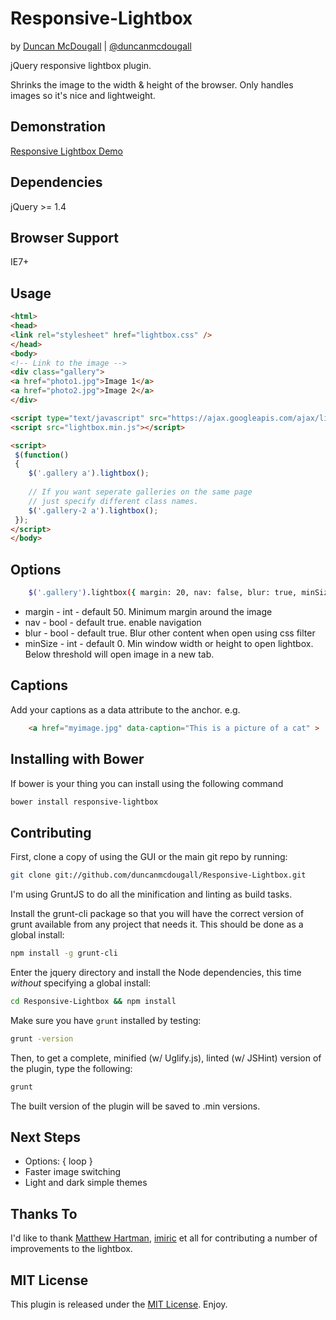 Responsive-Lightbox
===================
by [Duncan McDougall](https://www.belter.io) | [@duncanmcdougall](http://www.twitter.com/duncanmcdougall)

jQuery responsive lightbox plugin.

Shrinks the image to the width & height of the browser. Only handles images so it's nice and lightweight. 

Demonstration
-------------
[Responsive Lightbox Demo](http://www.duncanmcdougall.co.uk/projects/responsive-lightbox.html)

Dependencies
-------------
jQuery >= 1.4

Browser Support
-------------
IE7+


Usage
------

```html
<html>
<head>
<link rel="stylesheet" href="lightbox.css" />
</head>
<body>
<!-- Link to the image -->
<div class="gallery">
<a href="photo1.jpg">Image 1</a>
<a href="photo2.jpg">Image 2</a>
</div>

<script type="text/javascript" src="https://ajax.googleapis.com/ajax/libs/jquery/1.7.2/jquery.min.js"></script>
<script src="lightbox.min.js"></script>

<script>
 $(function()
 {
    $('.gallery a').lightbox(); 
	
	// If you want seperate galleries on the same page
	// just specify different class names. 
	$('.gallery-2 a').lightbox();
 });
</script>
</body>

```

Options
------

```bash
    $('.gallery').lightbox({ margin: 20, nav: false, blur: true, minSize: 480 });
```

* margin - int - default 50. Minimum margin around the image
* nav - bool - default true. enable navigation
* blur - bool - default true. Blur other content when open using css filter
* minSize - int - default 0. Min window width or height to open lightbox. Below threshold will open image in a new tab.

Captions
------

Add your captions as a data attribute to the anchor. e.g.

```html
    <a href="myimage.jpg" data-caption="This is a picture of a cat" >
```

Installing with Bower
------

If bower is your thing you can install using the following command

```bash
bower install responsive-lightbox
```

Contributing
------

First, clone a copy of using the GUI or the main git repo by running:

```bash
git clone git://github.com/duncanmcdougall/Responsive-Lightbox.git
```

I'm using GruntJS to do all the minification and linting as build tasks.

Install the grunt-cli package so that you will have the correct version of grunt available from any project that needs it. This should be done as a global install:

```bash
npm install -g grunt-cli
```

Enter the jquery directory and install the Node dependencies, this time *without* specifying a global install:

```bash
cd Responsive-Lightbox && npm install
```

Make sure you have `grunt` installed by testing:

```bash
grunt -version
```

Then, to get a complete, minified (w/ Uglify.js), linted (w/ JSHint) version of the plugin, type the following:

```bash
grunt
```

The built version of the plugin will be saved to .min versions.

Next Steps
------
* Options: { loop }
* Faster image switching
* Light and dark simple themes

Thanks To
--------
I'd like to thank [Matthew Hartman](http://www.matthewhartman.com.au/), [imiric](https://github.com/imiric) et all for contributing a number of improvements to the lightbox.

MIT License
--------
This plugin is released under the [MIT License](http://duncanmcdougall.mit-license.org/). Enjoy.
